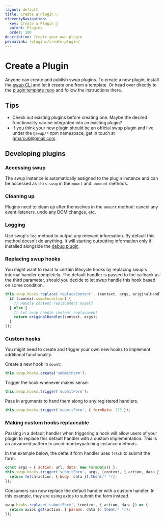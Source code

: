 ```yaml
---
layout: default
title: Create a Plugin 🎉
eleventyNavigation:
  key: Create a Plugin 🎉
  parent: Plugins
  order: 100
description: Create your own plugin
permalink: /plugins/create-plugin/
---
```


# Create a Plugin

Anyone can create and publish swup plugins. To create a new plugin, install the [swup CLI](/cli/)
and let it create one from a template. Or head over directly to the
[plugin template repo](https://github.com/swup/plugin-template) and follow the instructions there.

## Tips

- Check out existing plugins before creating one. Maybe the desired functionality can be integrated into an existing plugin?
- If you think your new plugin should be an official swup plugin and live under the `@swup/*` npm namespace, get in touch at gmarcuk@gmail.com.

## Developing plugins

### Accessing swup

The swup instance is automatically assigned to the plugin instance and can be accessed as
`this.swup` in the `mount` and `unmount` methods.

### Cleaning up

Plugins need to clean up after themselves in the `umount` method: cancel any event listeners, undo
any DOM changes, etc.

### Logging

Use swup's `log` method to output any relevant information. By default this method doesn't do
anything. It will starting outputting information only if installed alongside the
[debug plugin](/plugins/debug-plugin/).

### Replacing swup hooks

You might want to react to certain lifecycle hooks by replacing swup's internal handler completely.
The default handler is passed to the callback as the third parameter, should you decide to let
swup handle this hook based on some condition.

```javascript
this.swup.hooks.replace('replaceContent', (context, args, originalHandler) => {
  if (context.someCondition) {
    // Handle content replacement myself
  } else {
    // Let swup handle content replacement
    return originalHandler(context, args);
  }
});
```

### Custom hooks

You might need to create and trigger your own new hooks to implement additional functionality.

Create a new hook in `mount`:

```javascript
this.swup.hooks.create('submitForm');
```

Trigger the hook whenever makes sense:

```javascript
this.swup.hooks.trigger('submitForm');
```

Pass in arguments to hand them along to any registered handlers.

```javascript
this.swup.hooks.trigger('submitForm', { formData: 123 });
```

### Making custom hooks replaceable

Passing in a default handler when triggering a hook will allow users of your plugin
to replace this default handler with a custom implementation. This is an advanced pattern to avoid
monkeypatching instance methods.

In the example below, the default form handler uses `fetch` to submit the form.

```javascript
const args = { action: url, data: new FormData() };
this.swup.hooks.trigger('submitForm', args, (context, { action, data }) => {
  return fetch(action, { body: data }).then(/* */);
});
```

Consumers can now replace the default handler with a custom handler. In this example, they are
using axios to submit the form instead.

```javascript
swup.hooks.replace('submitForm', (context, { action, data }) => {
  return axios.get(action, { params: data }).then(/* */);
});
```
